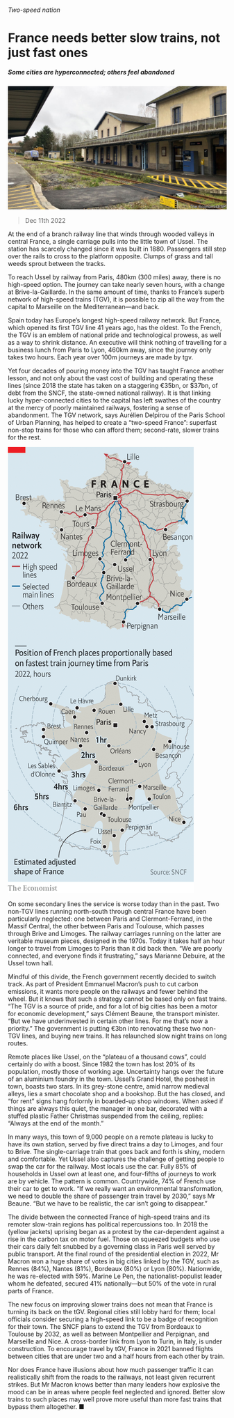 ###### Two-speed nation

# France needs better slow trains, not just fast ones 

##### Some cities are hyperconnected; others feel abandoned 

![image](images/20221210_EUP506.jpg) 

> Dec 11th 2022 

At the end of a branch railway line that winds through wooded valleys in central France, a single carriage pulls into the little town of Ussel. The station has scarcely changed since it was built in 1880. Passengers still step over the rails to cross to the platform opposite. Clumps of grass and tall weeds sprout between the tracks.

To reach Ussel by railway from Paris, 480km (300 miles) away, there is no high-speed option. The journey can take nearly seven hours, with a change at Brive-la-Gaillarde. In the same amount of time, thanks to France’s superb network of high-speed trains (TGV), it is possible to zip all the way from the capital to Marseille on the Mediterranean—and back.

Spain today has Europe’s longest high-speed railway network. But France, which opened its first TGV line 41 years ago, has the oldest. To the French, the TGV is an emblem of national pride and technological prowess, as well as a way to shrink distance. An executive will think nothing of travelling for a business lunch from Paris to Lyon, 460km away, since the journey only takes two hours. Each year over 100m journeys are made by tgv.

Yet four decades of pouring money into the TGV has taught France another lesson, and not only about the vast cost of building and operating these lines (since 2018 the state has taken on a staggering €35bn, or $37bn, of debt from the SNCF, the state-owned national railway). It is that linking lucky hyper-connected cities to the capital has left swathes of the country at the mercy of poorly maintained railways, fostering a sense of abandonment. The TGV network, says Aurélien Delpirou of the Paris School of Urban Planning, has helped to create a “two-speed France”: superfast non-stop trains for those who can afford them; second-rate, slower trains for the rest.

![image](images/20221217_EUM964.png) 


On some secondary lines the service is worse today than in the past. Two non-TGV lines running north-south through central France have been particularly neglected: one between Paris and Clermont-Ferrand, in the Massif Central, the other between Paris and Toulouse, which passes through Brive and Limoges. The railway carriages running on the latter are veritable museum pieces, designed in the 1970s. Today it takes half an hour longer to travel from Limoges to Paris than it did back then. “We are poorly connected, and everyone finds it frustrating,” says Marianne Debuire, at the Ussel town hall.

Mindful of this divide, the French government recently decided to switch track. As part of President Emmanuel Macron’s push to cut carbon emissions, it wants more people on the railways and fewer behind the wheel. But it knows that such a strategy cannot be based only on fast trains. “The TGV is a source of pride, and for a lot of big cities has been a motor for economic development,” says Clément Beaune, the transport minister. “But we have underinvested in certain other lines. For me that’s now a priority.” The government is putting €3bn into renovating these two non-TGV lines, and buying new trains. It has relaunched slow night trains on long routes. 

Remote places like Ussel, on the “plateau of a thousand cows”, could certainly do with a boost. Since 1982 the town has lost 20% of its population, mostly those of working age. Uncertainty hangs over the future of an aluminium foundry in the town. Ussel’s Grand Hotel, the poshest in town, boasts two stars. In its grey-stone centre, amid narrow medieval alleys, lies a smart chocolate shop and a bookshop. But the  has closed, and “for rent” signs hang forlornly in boarded-up shop windows. When asked if things are always this quiet, the manager in one bar, decorated with a stuffed plastic Father Christmas suspended from the ceiling, replies: “Always at the end of the month.” 

In many ways, this town of 9,000 people on a remote plateau is lucky to have its own station, served by five direct trains a day to Limoges, and four to Brive. The single-carriage train that goes back and forth is shiny, modern and comfortable. Yet Ussel also captures the challenge of getting people to swap the car for the railway. Most locals use the car. Fully 85% of households in Ussel own at least one, and four-fifths of journeys to work are by vehicle. The pattern is common. Countrywide, 74% of French use their car to get to work. “If we really want an environmental transformation, we need to double the share of passenger train travel by 2030,” says Mr Beaune. “But we have to be realistic, the car isn’t going to disappear.”

The divide between the connected France of high-speed trains and its remoter slow-train regions has political repercussions too. In 2018 the  (yellow jackets) uprising began as a protest by the car-dependent against a rise in the carbon tax on motor fuel. Those on squeezed budgets who use their cars daily felt snubbed by a governing class in Paris well served by public transport. At the final round of the presidential election in 2022, Mr Macron won a huge share of votes in big cities linked by the TGV, such as Rennes (84%), Nantes (81%), Bordeaux (80%) or Lyon (80%). Nationwide, he was re-elected with 59%. Marine Le Pen, the nationalist-populist leader whom he defeated, secured 41% nationally—but 50% of the vote in rural parts of France. 

The new focus on improving slower trains does not mean that France is turning its back on the tGV. Regional cities still lobby hard for them; local officials consider securing a high-speed link to be a badge of recognition for their town. The SNCF plans to extend the TGV from Bordeaux to Toulouse by 2032, as well as between Montpellier and Perpignan, and Marseille and Nice. A cross-border link from Lyon to Turin, in Italy, is under construction. To encourage travel by tGV, France in 2021 banned flights between cities that are under two and a half hours from each other by train.

Nor does France have illusions about how much passenger traffic it can realistically shift from the roads to the railways, not least given recurrent strikes. But Mr Macron knows better than many leaders how explosive the mood can be in areas where people feel neglected and ignored. Better slow trains to such places may well prove more useful than more fast trains that bypass them altogether. ■

